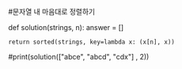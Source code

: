 #문자열 내 마음대로 정렬하기


def solution(strings, n):
    answer = []

    return sorted(strings, key=lambda x: (x[n], x))


#print(solution(["abce", "abcd", "cdx"]	, 2))

